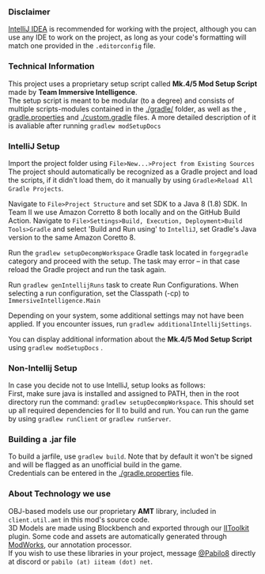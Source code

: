 ### Disclaimer
[IntelliJ IDEA](https://www.jetbrains.com/idea/) is recommended for working with the project, although you can use any IDE to work on the project, as long as your code's formatting will match one provided in the `.editorconfig` file. 

### Technical Information
This project uses a proprietary setup script called **Mk.4/5 Mod Setup Script** made by **Team Immersive Intelligence**.  
The setup script is meant to be modular (to a degree) and consists of multiple scripts-modules contained in the [./gradle/](./gradle/) folder, as well as the , [gradle.properties](./gradle.properties) and [./custom.gradle](./custom.gradle) files.
A more detailed description of it is avaliable after running `gradlew modSetupDocs`

### IntelliJ Setup
Import the project folder using `File>New...>Project from Existing Sources`
The project should automatically be recognized as a Gradle project and load the scripts, if it didn't load them, do it manually by using `Gradle>Reload All Gradle Projects`.

Navigate to `File>Project Structure` and set SDK to a Java 8 (1.8) SDK. In Team II we use Amazon Corretto 8 both locally and on the GitHub Build Action.
Navigate to `File>Settings>Build, Execution, Deployment>Build Tools>Gradle` and select 'Build and Run using' to `IntelliJ`, set Gradle's Java version to the same Amazon Coretto 8.

Run the `gradlew setupDecompWorkspace` Gradle task located in `forgegradle` category and proceed with the setup.
The task may error – in that case reload the Gradle project and run the task again.

Run `gradlew genIntellijRuns` task to create Run Configurations.
When selecting a run configuration, set the Classpath (-cp) to `ImmersiveIntelligence.Main`

Depending on your system, some additional settings may not have been applied. If you encounter issues, run `gradlew additionalIntellijSettings`.

You can display additional information about the **Mk.4/5 Mod Setup Script** using `gradlew modSetupDocs` .

### Non-Intellij Setup
In case you decide not to use IntelliJ, setup looks as follows:  
First, make sure java is installed and assigned to PATH, then in the root directory run the command: `gradlew setupDecompWorkspace`.
This should set up all required dependencies for II to build and run.
You can run the game by using `gradlew runClient` or `gradlew runServer`.

### Building a .jar file
To build a jarfile, use `gradlew build`. Note that by default it won't be signed and will be flagged as an unofficial build in the game.  
Credentials can be entered in the [./gradle.properties](./gradle.properties) file. 

### About Technology we use
OBJ-based models use our proprietary **AMT** library, included in `client.util.amt` in this mod's source code.  
3D Models are made using Blockbench and exported through our [IIToolkit](https://github.com/Team-Immersive-Intelligence/ii-blockbench-plugin) plugin.
Some code and assets are automatically generated through [ModWorks](https://github.com/Team-Immersive-Intelligence/ModworksProcessor), our annotation processor.  
If you wish to use these libraries in your project, message [@Pabilo8](https://github.com/Pabilo8/) directly at discord or `pabilo (at) iiteam (dot) net`.